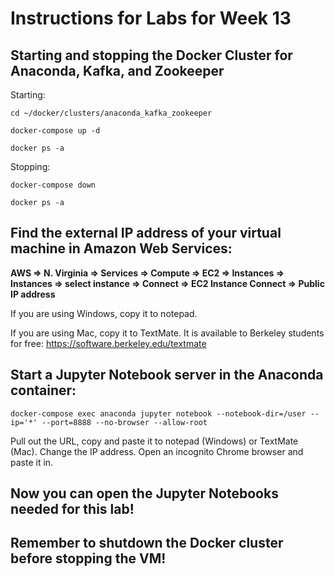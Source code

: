 # Instructions for Labs for Week 13

## Starting and stopping the Docker Cluster for Anaconda, Kafka, and Zookeeper

Starting:
```
cd ~/docker/clusters/anaconda_kafka_zookeeper

docker-compose up -d

docker ps -a

```

Stopping:
```
docker-compose down

docker ps -a
```

## Find the external IP address of your virtual machine in Amazon Web Services:

**AWS => N. Virginia => Services => Compute => EC2 => Instances => Instances => select instance => Connect => EC2 Instance Connect => Public IP address**

If you are using Windows, copy it to notepad.

If you are using Mac, copy it to TextMate.  It is available to Berkeley students for free:
https://software.berkeley.edu/textmate

## Start a Jupyter Notebook server in the Anaconda container:

```
docker-compose exec anaconda jupyter notebook --notebook-dir=/user --ip='*' --port=8888 --no-browser --allow-root
```

Pull out the URL, copy and paste it to notepad (Windows) or TextMate (Mac).   Change the IP address.  Open an incognito Chrome browser and paste it in.  

## Now you can open the Jupyter Notebooks needed for this lab!

## Remember to shutdown the Docker cluster before stopping the VM!
